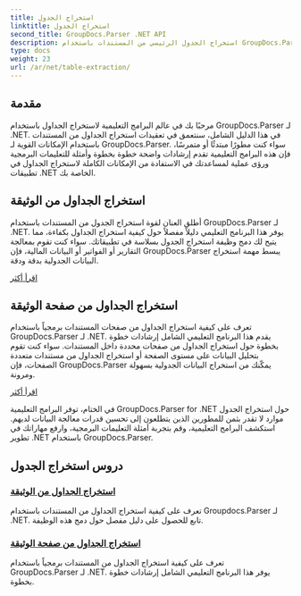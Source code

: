 ```yaml
---
title: استخراج الجدول
linktitle: استخراج الجدول
second_title: GroupDocs.Parser .NET API
description: استخراج الجدول الرئيسي من المستندات باستخدام GroupDocs.Parser لـ .NET. تعلم كيفية استخراج الجداول برمجياً لمعالجة البيانات بكفاءة.
type: docs
weight: 23
url: /ar/net/table-extraction/
---
```

## مقدمة

مرحبًا بك في عالم البرامج التعليمية لاستخراج الجداول باستخدام GroupDocs.Parser لـ .NET. في هذا الدليل الشامل، سنتعمق في تعقيدات استخراج الجداول من المستندات باستخدام الإمكانات القوية لـ GroupDocs.Parser. سواء كنت مطورًا مبتدئًا أو متمرسًا، فإن هذه البرامج التعليمية تقدم إرشادات واضحة خطوة بخطوة وأمثلة للتعليمات البرمجية ورؤى عملية لمساعدتك في الاستفادة من الإمكانات الكاملة لاستخراج الجداول في تطبيقات .NET الخاصة بك.

## استخراج الجداول من الوثيقة
أطلق العنان لقوة استخراج الجدول من المستندات باستخدام GroupDocs.Parser لـ .NET. يوفر هذا البرنامج التعليمي دليلاً مفصلاً حول كيفية استخراج الجداول بكفاءة، مما يتيح لك دمج وظيفة استخراج الجدول بسلاسة في تطبيقاتك. سواء كنت تقوم بمعالجة التقارير أو الفواتير أو البيانات المالية، فإن GroupDocs.Parser يبسط مهمة استخراج البيانات الجدولية بدقة ودقة.

[اقرأ أكثر](./extract-tables-from-document/)

## استخراج الجداول من صفحة الوثيقة
تعرف على كيفية استخراج الجداول من صفحات المستندات برمجياً باستخدام GroupDocs.Parser لـ .NET. يقدم هذا البرنامج التعليمي الشامل إرشادات خطوة بخطوة حول استخراج الجداول من صفحات محددة داخل المستندات. سواء كنت تقوم بتحليل البيانات على مستوى الصفحة أو استخراج الجداول من مستندات متعددة الصفحات، فإن GroupDocs.Parser يمكّنك من استخراج البيانات الجدولية بسهولة ومرونة.

[اقرأ أكثر](./extract-tables-from-document-page/)

في الختام، توفر البرامج التعليمية GroupDocs.Parser for .NET حول استخراج الجدول موارد لا تقدر بثمن للمطورين الذين يتطلعون إلى تحسين قدرات معالجة البيانات لديهم. استكشف البرامج التعليمية، وقم بتجربة أمثلة التعليمات البرمجية، وارفع مهاراتك في تطوير .NET باستخدام GroupDocs.Parser.
## دروس استخراج الجدول
### [استخراج الجداول من الوثيقة](./extract-tables-from-document/)
تعرف على كيفية استخراج الجداول من المستندات باستخدام Groupdocs.Parser لـ .NET. تابع للحصول على دليل مفصل حول دمج هذه الوظيفة.
### [استخراج الجداول من صفحة الوثيقة](./extract-tables-from-document-page/)
تعرف على كيفية استخراج الجداول من المستندات برمجياً باستخدام GroupDocs.Parser لـ .NET. يوفر هذا البرنامج التعليمي الشامل إرشادات خطوة بخطوة.